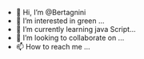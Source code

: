 - 👋 Hi, I’m @Bertagnini
- 👀 I’m interested in green ...
- 🌱 I’m currently learning java Script...
- 💞️ I’m looking to collaborate on ...
- 📫 How to reach me ...

<!---
Bertagnini/Bertagnini is a ✨ special ✨ repository because its `README.md` (this file) appears on your GitHub profile.
You can click the Preview link to take a look at your changes.
--->
